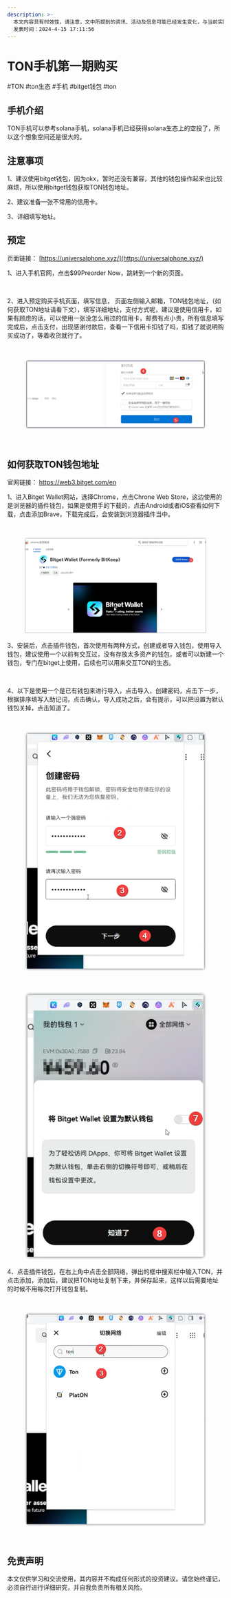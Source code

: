 ```yaml
---
description: >-
  本文内容具有时效性，请注意，文中所提到的资讯、活动及信息可能已经发生变化，与当前实际情况有所不同。我们建议您在做出任何决策之前，始终进行自主研究和验证。
  发表时间：2024-4-15 17:11:56
---
```


# TON手机第一期购买

\#TON #ton生态 #手机 #bitget钱包 #ton

## 手机介绍 <a href="#shou-ji-jie-shao" id="shou-ji-jie-shao"></a>

TON手机可以参考solana手机，solana手机已经获得solana生态上的空投了，所以这个想象空间还是很大的。

## 注意事项 <a href="#zhu-yi-shi-xiang" id="zhu-yi-shi-xiang"></a>

1、建议使用bitget钱包，因为okx，暂时还没有兼容，其他的钱包操作起来也比较麻烦，所以使用bitget钱包获取TON钱包地址。

2、建议准备一张不常用的信用卡。

3、详细填写地址。

## 预定 <a href="#yu-ding" id="yu-ding"></a>

页面链接： [https://universalphone.xyz/](https://universalphone.xyz/)

1、进入手机官网，点击$99Preorder Now，跳转到一个新的页面。

<figure><img src="https://airdrop.wejoinweb3.com/~gitbook/image?url=http%3A%2F%2Fbs-image-host.oss-cn-guangzhou.aliyuncs.com%2FPasted%2520image%252020240415100105.png.jpg&#x26;width=768&#x26;dpr=4&#x26;quality=100&#x26;sign=b7605146&#x26;sv=1" alt=""><figcaption></figcaption></figure>

2、进入预定购买手机页面，填写信息， 页面左侧输入邮箱，TON钱包地址，（如何获取TON地址请看下文），填写详细地址，支付方式呢，建议是使用信用卡，如果有顾虑的话，可以使用一张没怎么用过的信用卡，邮费有点小贵，所有信息填写完成后，点击支付，出现感谢付款后，查看一下信用卡扣钱了吗，扣钱了就说明购买成功了，等着收货就行了。

<figure><img src="https://airdrop.wejoinweb3.com/~gitbook/image?url=http%3A%2F%2Fbs-image-host.oss-cn-guangzhou.aliyuncs.com%2FPasted%2520image%252020240415102527.png.jpg&#x26;width=768&#x26;dpr=4&#x26;quality=100&#x26;sign=7dff1e50&#x26;sv=1" alt=""><figcaption></figcaption></figure>

<figure><img src="../.gitbook/assets/image (4).png" alt=""><figcaption></figcaption></figure>

<figure><img src="https://airdrop.wejoinweb3.com/~gitbook/image?url=http%3A%2F%2Fbs-image-host.oss-cn-guangzhou.aliyuncs.com%2FPasted%2520image%252020240415152845.png.jpg&#x26;width=768&#x26;dpr=4&#x26;quality=100&#x26;sign=99eae798&#x26;sv=1" alt=""><figcaption></figcaption></figure>

## 如何获取TON钱包地址 <a href="#ru-he-huo-qu-ton-qian-bao-di-zhi" id="ru-he-huo-qu-ton-qian-bao-di-zhi"></a>

官网链接： https://web3.bitget.com/en

1、进入Bitget Wallet网站，选择Chrome，点击Chrone Web Store，这边使用的是浏览器的插件钱包，如果是使用手的下载的，点击Android或者iOS查看如何下载，点击添加Brave，下载完成后，会安装到浏览器插件当中。

<figure><img src="https://airdrop.wejoinweb3.com/~gitbook/image?url=http%3A%2F%2Fbs-image-host.oss-cn-guangzhou.aliyuncs.com%2FPasted%2520image%252020240415103930.png.jpg&#x26;width=768&#x26;dpr=4&#x26;quality=100&#x26;sign=f4808c47&#x26;sv=1" alt=""><figcaption></figcaption></figure>

<figure><img src="../.gitbook/assets/image (5).png" alt=""><figcaption></figcaption></figure>

3、安装后，点击插件钱包，首次使用有两种方式，创建或者导入钱包，使用导入钱包，建议使用一个以前有交互过，没有存放太多资产的钱包，或者可以新建一个钱包，专门在bitget上使用，后续也可以用来交互TON的生态。

<figure><img src="https://airdrop.wejoinweb3.com/~gitbook/image?url=http%3A%2F%2Fbs-image-host.oss-cn-guangzhou.aliyuncs.com%2FPasted%2520image%252020240415111256.png.jpg&#x26;width=768&#x26;dpr=4&#x26;quality=100&#x26;sign=c2d6c933&#x26;sv=1" alt=""><figcaption></figcaption></figure>

4、以下是使用一个是已有钱包来进行导入，点击导入，创建密码，点击下一步，根据排序填写入助记词，点击确认，导入成功之后，会有提示，可以把设置为默认钱包关掉，点击知道了。

<figure><img src="https://airdrop.wejoinweb3.com/~gitbook/image?url=http%3A%2F%2Fbs-image-host.oss-cn-guangzhou.aliyuncs.com%2FPasted%2520image%252020240415112944.png.jpg&#x26;width=768&#x26;dpr=4&#x26;quality=100&#x26;sign=7694be8c&#x26;sv=1" alt=""><figcaption></figcaption></figure>

<figure><img src="../.gitbook/assets/image (6).png" alt=""><figcaption></figcaption></figure>

<figure><img src="https://airdrop.wejoinweb3.com/~gitbook/image?url=http%3A%2F%2Fbs-image-host.oss-cn-guangzhou.aliyuncs.com%2FPasted%2520image%252020240415113352.png.jpg&#x26;width=768&#x26;dpr=4&#x26;quality=100&#x26;sign=a382a410&#x26;sv=1" alt=""><figcaption></figcaption></figure>

<figure><img src="../.gitbook/assets/image (7).png" alt=""><figcaption></figcaption></figure>

4、点击插件钱包，在右上角中点击全部网络，弹出的框中搜索栏中输入TON，并点击添加，添加后，建议把TON地址复制下来，并保存起来，这样以后需要地址的时候不用每次打开钱包复制。

<figure><img src="https://airdrop.wejoinweb3.com/~gitbook/image?url=http%3A%2F%2Fbs-image-host.oss-cn-guangzhou.aliyuncs.com%2FPasted%2520image%252020240415114435.png.jpg&#x26;width=768&#x26;dpr=4&#x26;quality=100&#x26;sign=8c478ccb&#x26;sv=1" alt=""><figcaption></figcaption></figure>

<figure><img src="../.gitbook/assets/image (10).png" alt=""><figcaption></figcaption></figure>

<figure><img src="https://airdrop.wejoinweb3.com/~gitbook/image?url=http%3A%2F%2Fbs-image-host.oss-cn-guangzhou.aliyuncs.com%2FPasted%2520image%252020240415114551.png.jpg&#x26;width=768&#x26;dpr=4&#x26;quality=100&#x26;sign=84b00e08&#x26;sv=1" alt=""><figcaption></figcaption></figure>

## 免责声明 <a href="#mian-ze-sheng-ming" id="mian-ze-sheng-ming"></a>

本文仅供学习和交流使用，其内容并不构成任何形式的投资建议。请您始终谨记，必须自行进行详细研究，并自我负责所有相关风险。
